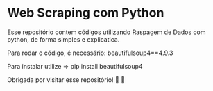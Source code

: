 # Web Scraping com Python

Esse repositório contem códigos utilizando Raspagem de Dados com python, de forma simples e explicatica.

Para rodar o código, é necessário:
beautifulsoup4==4.9.3

Para instalar utilize => pip install beautifulsoup4

Obrigada por visitar esse repositório! 🚀 🙂

